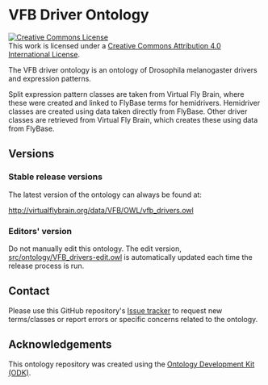 
# VFB Driver Ontology

<a rel="license" href="http://creativecommons.org/licenses/by/4.0/"><img alt="Creative Commons License" style="border-width:0" src="https://i.creativecommons.org/l/by/4.0/88x31.png" /></a><br />This work is licensed under a <a rel="license" href="http://creativecommons.org/licenses/by/4.0/">Creative Commons Attribution 4.0 International License</a>.

The VFB driver ontology is an ontology of Drosophila melanogaster drivers and expression patterns.

Split expression pattern classes are taken from Virtual Fly Brain, where these were created and linked to FlyBase terms for hemidrivers. Hemidriver classes are created using data taken directly from FlyBase. Other driver classes are retrieved from Virtual Fly Brain, which creates these using data from FlyBase.

## Versions

### Stable release versions

The latest version of the ontology can always be found at:

http://virtualflybrain.org/data/VFB/OWL/vfb_drivers.owl

### Editors' version

Do not manually edit this ontology. The edit version, [src/ontology/VFB_drivers-edit.owl](src/ontology/VFB_drivers-edit.owl) is automatically updated each time the release process is run.

## Contact

Please use this GitHub repository's [Issue tracker](https://github.com/VirtualFlyBrain/vfb-driver-ontology/issues) to request new terms/classes or report errors or specific concerns related to the ontology.

## Acknowledgements

This ontology repository was created using the [Ontology Development Kit (ODK)](https://github.com/INCATools/ontology-development-kit).
